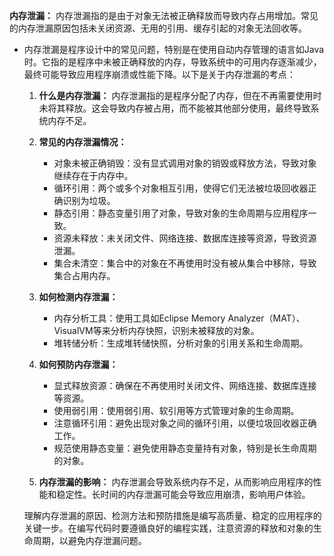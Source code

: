 **内存泄漏：** 内存泄漏指的是由于对象无法被正确释放而导致内存占用增加。常见的内存泄漏原因包括未关闭资源、无用的引用、缓存引起的对象无法回收等。

- 内存泄漏是程序设计中的常见问题，特别是在使用自动内存管理的语言如Java时。它指的是程序中未被正确释放的内存，导致系统中的可用内存逐渐减少，最终可能导致应用程序崩溃或性能下降。以下是关于内存泄漏的考点：

  1. **什么是内存泄漏：** 内存泄漏指的是程序分配了内存，但在不再需要使用时未将其释放。这会导致内存被占用，而不能被其他部分使用，最终导致系统内存不足。

  2. **常见的内存泄漏情况：**
     - 对象未被正确销毁：没有显式调用对象的销毁或释放方法，导致对象继续存在于内存中。
     - 循环引用：两个或多个对象相互引用，使得它们无法被垃圾回收器正确识别为垃圾。
     - 静态引用：静态变量引用了对象，导致对象的生命周期与应用程序一致。
     - 资源未释放：未关闭文件、网络连接、数据库连接等资源，导致资源泄漏。
     - 集合未清空：集合中的对象在不再使用时没有被从集合中移除，导致集合占用内存。

  3. **如何检测内存泄漏：**
     - 内存分析工具：使用工具如Eclipse Memory Analyzer（MAT）、VisualVM等来分析内存快照，识别未被释放的对象。
     - 堆转储分析：生成堆转储快照，分析对象的引用关系和生命周期。

  4. **如何预防内存泄漏：**
     - 显式释放资源：确保在不再使用时关闭文件、网络连接、数据库连接等资源。
     - 使用弱引用：使用弱引用、软引用等方式管理对象的生命周期。
     - 注意循环引用：避免出现对象之间的循环引用，以便垃圾回收器正确工作。
     - 规范使用静态变量：避免使用静态变量持有对象，特别是长生命周期的对象。

  5. **内存泄漏的影响：** 内存泄漏会导致系统内存不足，从而影响应用程序的性能和稳定性。长时间的内存泄漏可能会导致应用崩溃，影响用户体验。

  理解内存泄漏的原因、检测方法和预防措施是编写高质量、稳定的应用程序的关键一步。在编写代码时要遵循良好的编程实践，注意资源的释放和对象的生命周期，以避免内存泄漏问题。